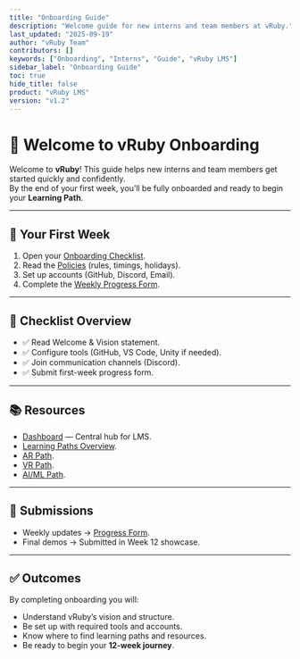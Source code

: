 ```yaml
---
title: "Onboarding Guide"
description: "Welcome guide for new interns and team members at vRuby."
last_updated: "2025-09-19"
author: "vRuby Team"
contributors: []
keywords: ["Onboarding", "Interns", "Guide", "vRuby LMS"]
sidebar_label: "Onboarding Guide"
toc: true
hide_title: false
product: "vRuby LMS"
version: "v1.2"
---
```


# 🎉 Welcome to vRuby Onboarding

Welcome to **vRuby**! This guide helps new interns and team members get started quickly and confidently.  
By the end of your first week, you’ll be fully onboarded and ready to begin your **Learning Path**.

---

## 🚀 Your First Week
1. Open your [Onboarding Checklist](checklist.md).  
2. Read the [Policies](Policies.md) (rules, timings, holidays).  
3. Set up accounts (GitHub, Discord, Email).  
4. Complete the [Weekly Progress Form](../Forms/Weekly_Progress.md).  

---

## 📌 Checklist Overview
- ✅ Read Welcome & Vision statement.  
- ✅ Configure tools (GitHub, VS Code, Unity if needed).  
- ✅ Join communication channels (Discord).  
- ✅ Submit first-week progress form.  

---

## 📚 Resources
- [Dashboard](../dashboard.md) — Central hub for LMS.  
- [Learning Paths Overview](../LearningPaths/README.md).  
- [AR Path](../AR/README.md).  
- [VR Path](../VR/README.md).  
- [AI/ML Path](../AI/README.md).  

---

## 📝 Submissions
- Weekly updates → [Progress Form](../Forms/Weekly_Progress.md).  
- Final demos → Submitted in Week 12 showcase.  

---

## ✅ Outcomes
By completing onboarding you will:
- Understand vRuby’s vision and structure.  
- Be set up with required tools and accounts.  
- Know where to find learning paths and resources.  
- Be ready to begin your **12-week journey**.



